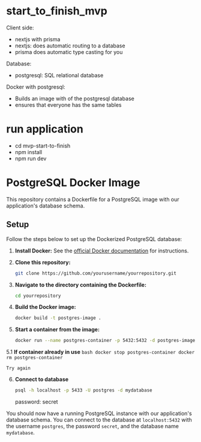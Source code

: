 # start_to_finish_mvp


Client side: 
- nextjs with prisma
- nextjs: does automatic routing to a database
- prisma does automatic type casting for you

Database: 
- postgresql: SQL relational database

Docker with postgresql:
- Builds an image with of the postgresql database
- ensures that everyone has the same tables


# run application

- cd mvp-start-to-finish
- npm install
- npm run dev

# PostgreSQL Docker Image

This repository contains a Dockerfile for a PostgreSQL image with our application's database schema.

## Setup

Follow the steps below to set up the Dockerized PostgreSQL database:

1. **Install Docker:** See the [official Docker documentation](https://docs.docker.com/get-docker/) for instructions.

2. **Clone this repository:**

    ```bash
    git clone https://github.com/yourusername/yourrepository.git
    ```

3. **Navigate to the directory containing the Dockerfile:**

    ```bash
    cd yourrepository
    ```

4. **Build the Docker image:**

    ```bash
    docker build -t postgres-image .
    ```

5. **Start a container from the image:**

    ```bash
    docker run --name postgres-container -p 5432:5432 -d postgres-image
    ```

5.1 **If container already in use**
    ```bash
    docker stop postgres-container
    docker rm postgres-container
    ```

    Try again

6. **Connect to database**
    ```bash
    psql -h localhost -p 5433 -U postgres -d mydatabase    
    ```
    password: secret
    
You should now have a running PostgreSQL instance with our application's database schema. You can connect to the database at `localhost:5432` with the username `postgres`, the password `secret`, and the database name `mydatabase`.

